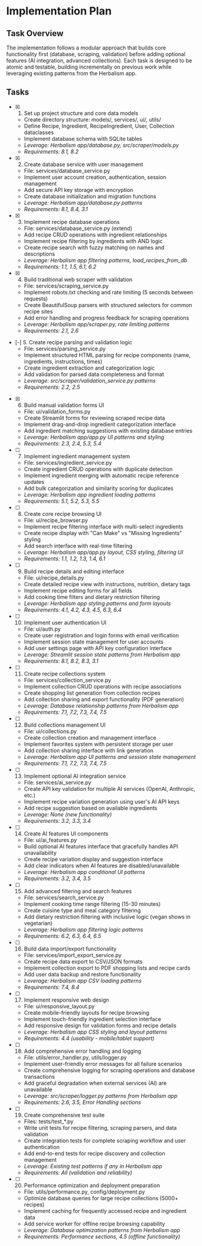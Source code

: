 # Implementation Plan

## Task Overview

The implementation follows a modular approach that builds core functionality first (database, scraping, validation) before adding optional features (AI integration, advanced collections). Each task is designed to be atomic and testable, building incrementally on previous work while leveraging existing patterns from the Herbalism app.

## Tasks

- [x] 1. Set up project structure and core data models
  - Create directory structure: models/, services/, ui/, utils/
  - Define Recipe, Ingredient, RecipeIngredient, User, Collection dataclasses
  - Implement database schema with SQLite tables
  - _Leverage: Herbalism app/database.py, src/scraper/models.py_
  - _Requirements: 8.1, 8.2_

- [x] 2. Create database service with user management
  - File: services/database_service.py
  - Implement user account creation, authentication, session management
  - Add secure API key storage with encryption
  - Create database initialization and migration functions
  - _Leverage: Herbalism app/database.py patterns_
  - _Requirements: 8.1, 8.4, 3.1_

- [x] 3. Implement recipe database operations
  - File: services/database_service.py (extend)
  - Add recipe CRUD operations with ingredient relationships
  - Implement recipe filtering by ingredients with AND logic
  - Create recipe search with fuzzy matching on names and descriptions
  - _Leverage: Herbalism app filtering patterns, load_recipes_from_db_
  - _Requirements: 1.1, 1.5, 6.1, 6.2_

- [x] 4. Build traditional web scraper with validation
  - File: services/scraping_service.py
  - Implement robots.txt checking and rate limiting (5 seconds between requests)
  - Create BeautifulSoup parsers with structured selectors for common recipe sites
  - Add error handling and progress feedback for scraping operations
  - _Leverage: Herbalism app/scraper.py, rate limiting patterns_
  - _Requirements: 2.1, 2.6_

- [-] 5. Create recipe parsing and validation logic
  - File: services/parsing_service.py
  - Implement structured HTML parsing for recipe components (name, ingredients, instructions, times)
  - Create ingredient extraction and categorization logic
  - Add validation for parsed data completeness and format
  - _Leverage: src/scraper/validation_service.py patterns_
  - _Requirements: 2.2, 2.5_

- [x] 6. Build manual validation forms UI
  - File: ui/validation_forms.py
  - Create Streamlit forms for reviewing scraped recipe data
  - Implement drag-and-drop ingredient categorization interface
  - Add ingredient matching suggestions with existing database entries
  - _Leverage: Herbalism app/app.py UI patterns and styling_
  - _Requirements: 2.3, 2.4, 5.3, 5.4_

- [ ] 7. Implement ingredient management system
  - File: services/ingredient_service.py
  - Create ingredient CRUD operations with duplicate detection
  - Implement ingredient merging with automatic recipe reference updates
  - Add bulk categorization and similarity scoring for duplicates
  - _Leverage: Herbalism app ingredient loading patterns_
  - _Requirements: 5.1, 5.2, 5.3, 5.5_

- [ ] 8. Create core recipe browsing UI
  - File: ui/recipe_browser.py
  - Implement recipe filtering interface with multi-select ingredients
  - Create recipe display with "Can Make" vs "Missing Ingredients" styling
  - Add search interface with real-time filtering
  - _Leverage: Herbalism app/app.py layout, CSS styling, filtering UI_
  - _Requirements: 1.1, 1.2, 1.3, 1.4, 6.1_

- [ ] 9. Build recipe details and editing interface
  - File: ui/recipe_details.py
  - Create detailed recipe view with instructions, nutrition, dietary tags
  - Implement recipe editing forms for all fields
  - Add cooking time filters and dietary restriction filtering
  - _Leverage: Herbalism app styling patterns and form layouts_
  - _Requirements: 4.1, 4.2, 4.3, 4.5, 6.3, 6.4_

- [ ] 10. Implement user authentication UI
  - File: ui/auth.py
  - Create user registration and login forms with email verification
  - Implement session state management for user accounts
  - Add user settings page with API key configuration interface
  - _Leverage: Streamlit session state patterns from Herbalism app_
  - _Requirements: 8.1, 8.2, 8.3, 3.1_

- [ ] 11. Create recipe collections system
  - File: services/collection_service.py
  - Implement collection CRUD operations with recipe associations
  - Create shopping list generation from collection recipes
  - Add collection sharing and export functionality (PDF generation)
  - _Leverage: Database relationship patterns from Herbalism app_
  - _Requirements: 7.1, 7.2, 7.3, 7.4, 7.5_

- [ ] 12. Build collections management UI
  - File: ui/collections.py
  - Create collection creation and management interface
  - Implement favorites system with persistent storage per user
  - Add collection sharing interface with link generation
  - _Leverage: Herbalism app UI patterns and session state management_
  - _Requirements: 7.1, 7.2, 7.3, 7.4, 7.5_

- [ ] 13. Implement optional AI integration service
  - File: services/ai_service.py
  - Create API key validation for multiple AI services (OpenAI, Anthropic, etc.)
  - Implement recipe variation generation using user's AI API keys
  - Add recipe suggestion based on available ingredients
  - _Leverage: None (new functionality)_
  - _Requirements: 3.2, 3.3, 3.4_

- [ ] 14. Create AI features UI components
  - File: ui/ai_features.py
  - Build optional AI features interface that gracefully handles API unavailability
  - Create recipe variation display and suggestion interface
  - Add clear indicators when AI features are disabled/unavailable
  - _Leverage: Herbalism app conditional UI patterns_
  - _Requirements: 3.2, 3.4, 3.5_

- [ ] 15. Add advanced filtering and search features
  - File: services/search_service.py
  - Implement cooking time range filtering (15-30 minutes)
  - Create cuisine type and meal category filtering
  - Add dietary restriction filtering with inclusive logic (vegan shows in vegetarian)
  - _Leverage: Herbalism app filtering logic patterns_
  - _Requirements: 6.2, 6.3, 6.4, 6.5_

- [ ] 16. Build data import/export functionality
  - File: services/import_export_service.py
  - Create recipe data export to CSV/JSON formats
  - Implement collection export to PDF shopping lists and recipe cards
  - Add user data backup and restore functionality
  - _Leverage: Herbalism app CSV loading patterns_
  - _Requirements: 7.4, 8.4_

- [ ] 17. Implement responsive web design
  - File: ui/responsive_layout.py
  - Create mobile-friendly layouts for recipe browsing
  - Implement touch-friendly ingredient selection interface
  - Add responsive design for validation forms and recipe details
  - _Leverage: Herbalism app CSS styling and layout patterns_
  - _Requirements: 4.4 (usability - mobile/tablet support)_

- [ ] 18. Add comprehensive error handling and logging
  - File: utils/error_handler.py, utils/logger.py
  - Implement user-friendly error messages for all failure scenarios
  - Create comprehensive logging for scraping operations and database transactions
  - Add graceful degradation when external services (AI) are unavailable
  - _Leverage: src/scraper/logger.py patterns from Herbalism app_
  - _Requirements: 2.6, 3.5, Error Handling sections_

- [ ] 19. Create comprehensive test suite
  - Files: tests/test_*.py
  - Write unit tests for recipe filtering, scraping parsers, and data validation
  - Create integration tests for complete scraping workflow and user authentication
  - Add end-to-end tests for recipe discovery and collection management
  - _Leverage: Existing test patterns if any in Herbalism app_
  - _Requirements: All (validation and reliability)_

- [ ] 20. Performance optimization and deployment preparation
  - File: utils/performance.py, config/deployment.py
  - Optimize database queries for large recipe collections (5000+ recipes)
  - Implement caching for frequently accessed recipe and ingredient data
  - Add service worker for offline recipe browsing capability
  - _Leverage: Database optimization patterns from Herbalism app_
  - _Requirements: Performance sections, 4.5 (offline functionality)_